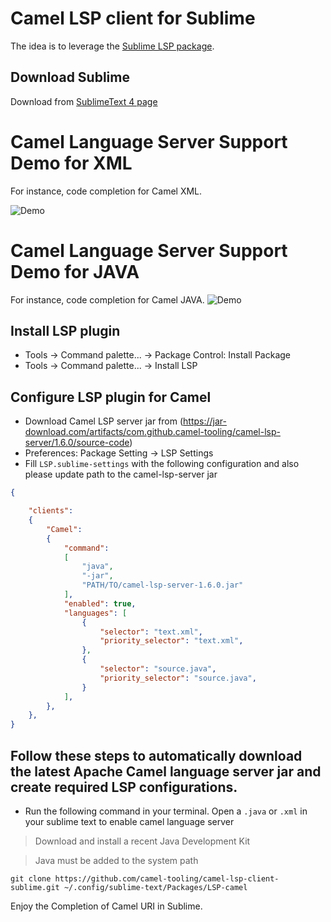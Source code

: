 # Camel LSP client for Sublime

The idea is to leverage the [Sublime LSP package](https://github.com/tomv564/LSP).

## Download Sublime

Download from [SublimeText 4 page](https://www.sublimetext.com/download)

# Camel Language Server Support Demo for XML

For instance, code completion for Camel XML.

![Demo](images/xmlsublime.gif)

# Camel Language Server Support Demo for JAVA

For instance, code completion for Camel JAVA.
![Demo](images/javasublime.gif)


## Install LSP plugin

- Tools -> Command palette... -> Package Control: Install Package
- Tools -> Command palette... -> Install LSP

## Configure LSP plugin for Camel

- Download Camel LSP server jar from (https://jar-download.com/artifacts/com.github.camel-tooling/camel-lsp-server/1.6.0/source-code)
- Preferences: Package Setting -> LSP Settings
- Fill `LSP.sublime-settings` with the following configuration and also please update path to the camel-lsp-server jar
```json
{

	"clients":
	{
		"Camel":
		{
			"command":
			[
				"java",
				"-jar",
				"PATH/TO/camel-lsp-server-1.6.0.jar"
			],
			"enabled": true,
			"languages": [
				{
					"selector": "text.xml",
					"priority_selector": "text.xml",
				},
				{
					"selector": "source.java",
					"priority_selector": "source.java",
				}
			],
		},
	},
}
```
## Follow these steps to automatically download the latest Apache Camel language server jar and create required LSP configurations. 

- Run the following command in your terminal. Open a `.java` or `.xml` in your sublime text to enable camel language server 

> Download and install a recent Java Development Kit
  
>	Java must be added to the system path
	
 
```
git clone https://github.com/camel-tooling/camel-lsp-client-sublime.git ~/.config/sublime-text/Packages/LSP-camel
```
Enjoy the Completion of Camel URI in Sublime.
